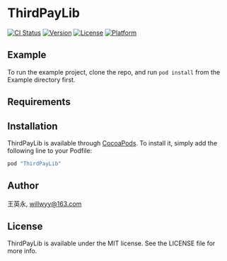 # ThirdPayLib

[![CI Status](http://img.shields.io/travis/王英永/ThirdPayLib.svg?style=flat)](https://travis-ci.org/王英永/ThirdPayLib)
[![Version](https://img.shields.io/cocoapods/v/ThirdPayLib.svg?style=flat)](http://cocoapods.org/pods/ThirdPayLib)
[![License](https://img.shields.io/cocoapods/l/ThirdPayLib.svg?style=flat)](http://cocoapods.org/pods/ThirdPayLib)
[![Platform](https://img.shields.io/cocoapods/p/ThirdPayLib.svg?style=flat)](http://cocoapods.org/pods/ThirdPayLib)

## Example

To run the example project, clone the repo, and run `pod install` from the Example directory first.

## Requirements

## Installation

ThirdPayLib is available through [CocoaPods](http://cocoapods.org). To install
it, simply add the following line to your Podfile:

```ruby
pod "ThirdPayLib"
```

## Author

王英永, willwyy@163.com

## License

ThirdPayLib is available under the MIT license. See the LICENSE file for more info.
